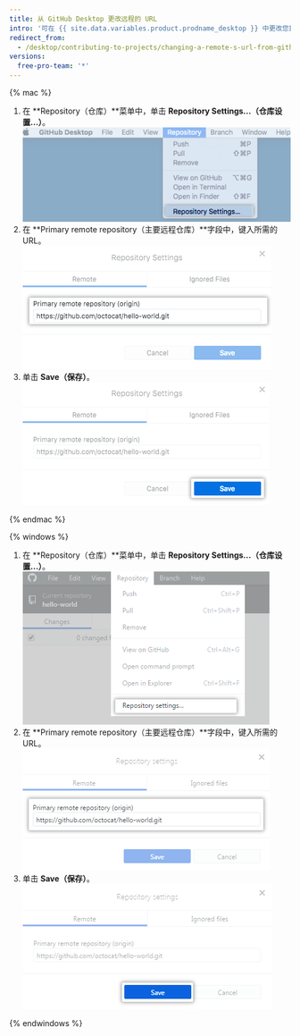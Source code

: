 ```yaml
---
title: 从 GitHub Desktop 更改远程的 URL
intro: '可在 {{ site.data.variables.product.prodname_desktop }} 中更改您操作的仓库的远程 URL。 如果仓库已经更名，或者拥有仓库的用户或组织已经改变，您便可执行此操作。'
redirect_from:
  - /desktop/contributing-to-projects/changing-a-remote-s-url-from-github-desktop
versions:
  free-pro-team: '*'
---
```


{% mac %}

1. 在 **Repository（仓库）**菜单中，单击 **Repository Settings...（仓库设置...）**。 ![仓库设置菜单选项](/assets/images/help/desktop/repository-settings-mac.png)
2. 在 **Primary remote repository（主要远程仓库）**字段中，键入所需的 URL。 ![主要远程仓库字段](/assets/images/help/desktop/repository-settings-remote-mac.png)
3. 单击 **Save（保存）**。 ![保存按钮](/assets/images/help/desktop/repository-settings-save-mac.png)

{% endmac %}

{% windows %}

1. 在 **Repository（仓库）**菜单中，单击 **Repository Settings...（仓库设置...）**。 ![仓库设置菜单选项](/assets/images/help/desktop/repository-settings-win.png)
2. 在 **Primary remote repository（主要远程仓库）**字段中，键入所需的 URL。 ![主要远程仓库字段](/assets/images/help/desktop/repository-settings-remote-win.png)
3. 单击 **Save（保存）**。 ![保存按钮](/assets/images/help/desktop/repository-settings-save-win.png)

{% endwindows %}

